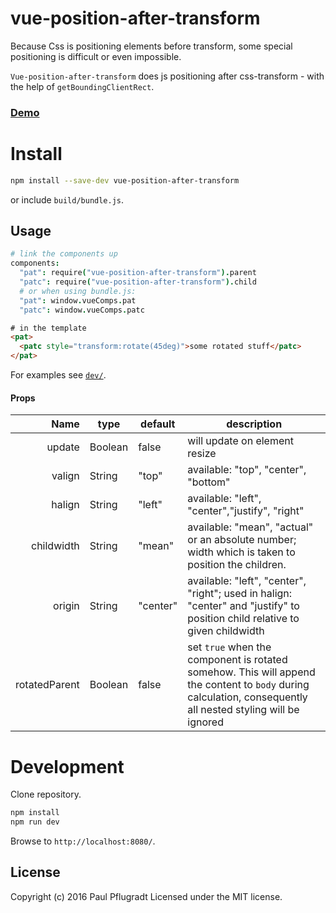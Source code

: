 # vue-position-after-transform

Because Css is positioning elements before transform, some special positioning is difficult or even impossible.

`Vue-position-after-transform` does js positioning after css-transform - with the help of `getBoundingClientRect`.

### [Demo](https://vue-comps.github.io/vue-position-after-transform)

# Install

```sh
npm install --save-dev vue-position-after-transform
```
or include `build/bundle.js`.

## Usage
```coffee
# link the components up
components:
  "pat": require("vue-position-after-transform").parent
  "patc": require("vue-position-after-transform").child
  # or when using bundle.js:
  "pat": window.vueComps.pat
  "patc": window.vueComps.patc
```
```html
# in the template
<pat>
  <patc style="transform:rotate(45deg)">some rotated stuff</patc>
</pat>
```
For examples see [`dev/`](https://github.com/vue-comps/vue-position-after-transform/tree/master/dev).

#### Props
| Name | type | default | description |
| ---:| --- | ---| --- |
| update | Boolean | false | will update on element resize |
| valign | String | "top" | available: "top", "center", "bottom" |
| halign | String | "left" | available: "left", "center","justify", "right" |
| childwidth | String | "mean" | available: "mean", "actual" or an absolute number; width which is taken to position the children. |
| origin | String | "center" | available: "left", "center", "right"; used in halign: "center" and "justify" to position child relative to given childwidth |
| rotatedParent | Boolean | false | set `true` when the component is rotated somehow. This will append the content to `body` during calculation, consequently all nested styling will be ignored |

# Development
Clone repository.
```sh
npm install
npm run dev
```
Browse to `http://localhost:8080/`.

## License
Copyright (c) 2016 Paul Pflugradt
Licensed under the MIT license.

